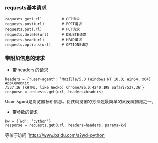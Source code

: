### requests基本请求

```
requests.get(url)         # GET请求
requests.post(url)        # POST请求
requests.put(url)         # PUT请求
requests.delete(url)      # DELETE请求
requests.head(url)        # HEAD请求
requests.options(url)     # OPTIONS请求
```

### 带附加信息的请求

* 带 headers 的请求

```
headers = {"user-agent": ’Mozilla/5.0 (Windows NT 10.0; Win64; x64) AppleWebKit
/537.36 (KHTML, like Gecko) Chrome/86.0.4240.198 Safari/537.36’}
response = requests.get(url, headers=headers)
```

User-Agent是浏览器标识信息。伪装浏览器的方法是最简单的反反爬措施之一。

* 带参数的请求

```
kw = {’wd’: ’python’}
response = requests.get(url, headers=headers, params=kw)
```

等价于访问 ’https://www.baidu.com/s?wd=python’












